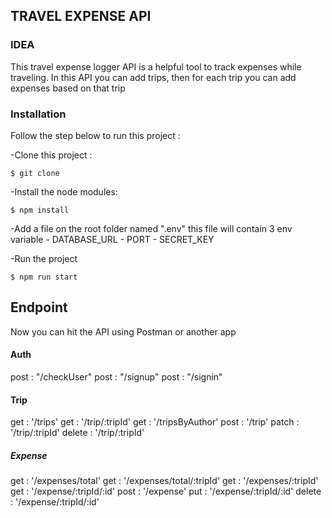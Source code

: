 ## TRAVEL EXPENSE API


### IDEA
This travel expense logger API is a helpful tool to track expenses while traveling. 
In this API you can add trips, then for each trip you can add expenses based on that trip

### Installation
Follow the step below to run this project :

-Clone this project :

    $ git clone 
    
-Install the node modules:

    $ npm install

-Add a file on the root folder named ".env"
    this file will contain 3 env variable
    - DATABASE_URL
    - PORT
    - SECRET_KEY

-Run the project

    $ npm run start

## Endpoint
Now you can hit the API using Postman or another app

#### Auth
post : "/checkUser"
post : "/signup"
post : "/signin"

#### Trip
get : '/trips'
get : '/trip/:tripId'
get : '/tripsByAuthor'
post : '/trip'
patch : '/trip/:tripId'
delete : '/trip/:tripId'

##### Expense
get : '/expenses/total'
get : '/expenses/total/:tripId'
get : '/expenses/:tripId'
get : '/expense/:tripId/:id'
post : '/expense'
put : '/expense/:tripId/:id'
delete : '/expense/:tripId/:id'
